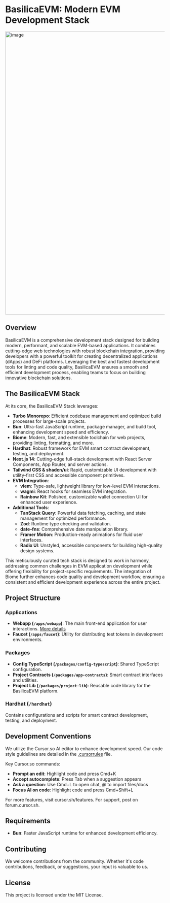 # BasilicaEVM: Modern EVM Development Stack

<img width="892" alt="image" src="https://697788980-files.gitbook.io/~/files/v0/b/gitbook-x-prod.appspot.com/o/spaces%2FZ9TDrZUmPgINqUrCxxId%2Fuploads%2Fae1Zeh49ADF1WWrQ5PIW%2Fimage.png?alt=media&token=daf2165f-f530-4f4e-875b-b6d936012a10">


## Overview

BasilicaEVM is a comprehensive development stack designed for building modern, performant, and scalable EVM-based applications. It combines cutting-edge web technologies with robust blockchain integration, providing developers with a powerful toolkit for creating decentralized applications (dApps) and DeFi platforms. Leveraging the best and fastest development tools for linting and code quality, BasilicaEVM ensures a smooth and efficient development process, enabling teams to focus on building innovative blockchain solutions.

## The BasilicaEVM Stack

At its core, the BasilicaEVM Stack leverages:

- **Turbo Monorepo**: Efficient codebase management and optimized build processes for large-scale projects.
- **Bun**: Ultra-fast JavaScript runtime, package manager, and build tool, enhancing development speed and efficiency.
- **Biome**: Modern, fast, and extensible toolchain for web projects, providing linting, formatting, and more.
- **Hardhat**: Robust framework for EVM smart contract development, testing, and deployment.
- **Next.js 14**: Cutting-edge full-stack development with React Server Components, App Router, and server actions.
- **Tailwind CSS & shadcn/ui**: Rapid, customizable UI development with utility-first CSS and accessible component primitives.
- **EVM Integration**:
  - **viem**: Type-safe, lightweight library for low-level EVM interactions.
  - **wagmi**: React hooks for seamless EVM integration.
  - **Rainbow Kit**: Polished, customizable wallet connection UI for enhanced user experience.
- **Additional Tools**:
  - **TanStack Query**: Powerful data fetching, caching, and state management for optimized performance.
  - **Zod**: Runtime type checking and validation.
  - **date-fns**: Comprehensive date manipulation library.
  - **Framer Motion**: Production-ready animations for fluid user interfaces.
  - **Radix UI**: Unstyled, accessible components for building high-quality design systems.


This meticulously curated tech stack is designed to work in harmony, addressing common challenges in EVM application development while offering flexibility for project-specific requirements. The integration of Biome further enhances code quality and development workflow, ensuring a consistent and efficient development experience across the entire project.

## Project Structure

### Applications

- **Webapp (`/apps/webapp`)**: The main front-end application for user interactions. [More details](/apps/webapp/README.md)
- **Faucet (`/apps/faucet`)**: Utility for distributing test tokens in development environments.

### Packages

- **Config TypeScript (`/packages/config-typescript`)**: Shared TypeScript configuration.
- **Project Contracts (`/packages/app-contracts`)**: Smart contract interfaces and utilities.
- **Project Lib (`/packages/project-lib`)**: Reusable code library for the BasilicaEVM platform.

### Hardhat (`/hardhat`)

Contains configurations and scripts for smart contract development, testing, and deployment.

## Development Conventions

We utilize the Cursor.so AI editor to enhance development speed. Our code style guidelines are detailed in the [.cursorrules](./.cursorrules) file.

Key Cursor.so commands:
- **Prompt an edit**: Highlight code and press Cmd+K
- **Accept autocomplete**: Press Tab when a suggestion appears
- **Ask a question**: Use Cmd+L to open chat, @ to import files/docs
- **Focus AI on code**: Highlight code and press Cmd+Shift+L

For more features, visit cursor.sh/features. For support, post on forum.cursor.sh.

## Requirements

- **Bun**: Faster JavaScript runtime for enhanced development efficiency.

## Contributing

We welcome contributions from the community. Whether it's code contributions, feedback, or suggestions, your input is valuable to us.

## License

This project is licensed under the MIT License.
